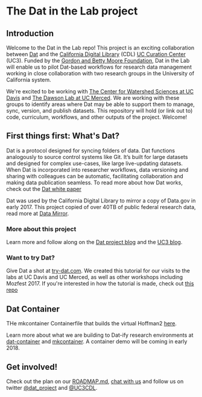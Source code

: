 # The Dat in the Lab project

## Introduction

Welcome to the Dat in the Lab repo! This project is an exciting collaboration between [Dat](https://datproject.org/about) and the [California Digital Library](http://www.cdlib.org/) (CDL) [UC Curation Center](http://uc3.cdlib.org/) (UC3). Funded by the [Gordon and Betty Moore Foundation](https://www.moore.org/), Dat in the Lab will enable us to pilot Dat-based workflows for research data management working in close collaboration with two research groups in the University of California system.

We're excited to be working with [The Center for Watershed Sciences at UC Davis](https://blog.datproject.org/2017/10/06/dat-in-the-lab-ucdavis-1/) and [The Dawson Lab at UC Merced](https://blog.datproject.org/2017/10/12/uc-merced-1/). We are working with these groups to identify areas where Dat may be able to support them to manage, sync, version, and publish datasets. This repository will hold (or link out to) code, curriculum, workflows, and other outputs of the project. Welcome!

## First things first: What's Dat?

Dat is a protocol designed for syncing folders of data. Dat functions analogously to source control systems like Git. It’s built for large datasets and designed for complex use-cases, like large live-updating datasets. When Dat is incorporated into researcher workflows, data versioning and sharing with colleagues can be automatic, facilitating collaboration and making data publication seamless. To read more about how Dat works, check out the [Dat white paper](https://datproject.org/paper)

Dat was used by the California Digital Library to mirror a copy of Data.gov in early 2017. This project copied of over 40TB of public federal research data, read more at [Data Mirror](http://uc3.cdlib.org/data-mirror/).

### More about this project

Learn more and follow along on the [Dat project blog](https://blog.datproject.org/tag/science) and the [UC3 blog](http://uc3.cdlib.org/2017/09/27/moore-foundation-supports-uc3-research-data-management-project/). 

### Want to try Dat?

Give Dat a shot at [try-dat.com](https://try-dat.com). We created this tutorial for our visits to the labs at UC Davis and UC Merced, as well as other workshops including Mozfest 2017. If you're interested in how the tutorial is made, check out [this repo](https://github.com/maxogden/get-dat)

## Dat Container

THe mkcontainer Containerfile that builds the virtual Hoffman2 [here](https://gist.github.com/maxogden/7ad5c0e81ee003fde843f6a133d94b86).

Learn more about what we are building to Dat-ify research environments at [dat-container](https://github.com/mafintosh/dat-container) and [mkcontainer](https://github.com/mafintosh/mkcontainer). A container demo will be coming in early 2018. 

## Get involved!
Check out the plan on our [ROADMAP.md](https://github.com/codeforscience/Dat-in-the-Lab/blob/master/ROADMAP.md), [chat with us](http://chat.datproject.org/) and follow us on twitter [@dat_project](https://twitter.com/dat_project) and [@UC3CDL](https://twitter.com/UC3CDL).


